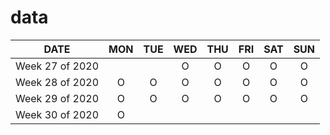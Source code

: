 # data
|      DATE       | MON | TUE | WED | THU | FRI | SAT | SUN |
|:---------------:|:---:|:---:|:---:|:---:|:---:|:---:|:---:|
| Week 27 of 2020 |     |     |  O  |  O  |  O  |  O  |  O  |
| Week 28 of 2020 |  O  |  O  |  O  |  O  |  O  |  O  |  O  |
| Week 29 of 2020 |  O  |  O  |  O  |  O  |  O  |  O  |  O  |
| Week 30 of 2020 |  O  |     |     |     |     |     |     |
